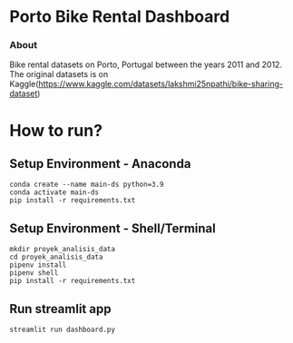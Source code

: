 # Porto Bike Rental Dashboard
### About
Bike rental datasets on Porto, Portugal between the years 2011 and 2012. The original datasets is on Kaggle(https://www.kaggle.com/datasets/lakshmi25npathi/bike-sharing-dataset)

# How to run?
## Setup Environment - Anaconda
```
conda create --name main-ds python=3.9
conda activate main-ds
pip install -r requirements.txt
```

## Setup Environment - Shell/Terminal
```
mkdir proyek_analisis_data
cd proyek_analisis_data
pipenv install
pipenv shell
pip install -r requirements.txt
```

## Run streamlit app
```
streamlit run dashboard.py
```
